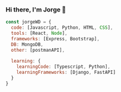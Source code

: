 ### Hi there, I'm Jorge 👋

```js
const jorgeWD = {
  code: [Javascript, Python, HTML, CSS],
  tools: [React, Node],
  frameworks: [Express, Bootstrap],
  DB: MongoDB,
  other: [postmanAPI],
  
  learning: {
    learningCode: [Typescript, Python],
    learningFrameworks: [Django, FastAPI]
  } 
}

```

<!--
**cametolearnthis/cametolearnthis** is a ✨ _special_ ✨ repository because its `README.md` (this file) appears on your GitHub profile.

Here are some ideas to get you started:

- 🔭 I’m currently working on ...
- 🌱 I’m currently learning ...
- 👯 I’m looking to collaborate on ...
- 🤔 I’m looking for help with ...
- 💬 Ask me about ...
- 📫 How to reach me: ...
- 😄 Pronouns: ...
- ⚡ Fun fact: ...
-->

